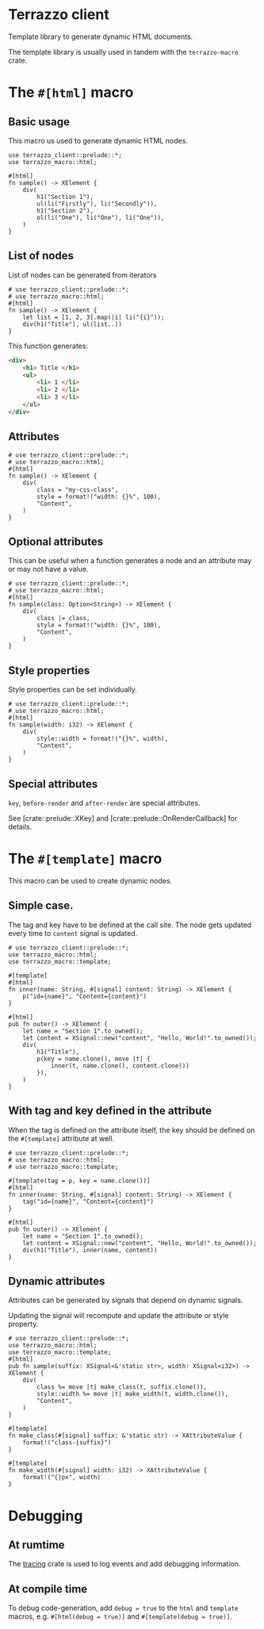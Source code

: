 # Terrazzo client

Template library to generate dynamic HTML documents.

The template library is usually used in tandem with the `terrazzo-macro` crate.

# The `#[html]` macro

## Basic usage
This macro us used to generate dynamic HTML nodes.

```
use terrazzo_client::prelude::*;
use terrazzo_macro::html;

#[html]
fn sample() -> XElement {
    div(
        h1("Section 1"),
        ul(li("Firstly"), li("Secondly")),
        h1("Section 2"),
        ol(li("One"), li("One"), li("One")),
    )
}
```

## List of nodes
List of nodes can be generated from iterators

```
# use terrazzo_client::prelude::*;
# use terrazzo_macro::html;
#[html]
fn sample() -> XElement {
    let list = [1, 2, 3].map(|i| li("{i}"));
    div(h1("Title"), ul(list..))
}
```

This function generates:
```html
<div>
    <h1> Title </h1>
    <ul>
        <li> 1 </li>
        <li> 2 </li>
        <li> 3 </li>
    </ul>
</div>
```

## Attributes
```
# use terrazzo_client::prelude::*;
# use terrazzo_macro::html;
#[html]
fn sample() -> XElement {
    div(
        class = "my-css-class",
        style = format!("width: {}%", 100),
        "Content",
    )
}
```

## Optional attributes
This can be useful when a function generates a node and an attribute may or may not have a value.
```
# use terrazzo_client::prelude::*;
# use terrazzo_macro::html;
#[html]
fn sample(class: Option<String>) -> XElement {
    div(
        class |= class,
        style = format!("width: {}%", 100),
        "Content",
    )
}
```

## Style properties
Style properties can be set individually.
```
# use terrazzo_client::prelude::*;
# use terrazzo_macro::html;
#[html]
fn sample(width: i32) -> XElement {
    div(
        style::width = format!("{}%", width),
        "Content",
    )
}
```

## Special attributes
`key`, `before-render` and `after-render` are special attributes.

See [crate::prelude::XKey] and [crate::prelude::OnRenderCallback] for details.

# The `#[template]` macro

This macro can be used to create dynamic nodes.

## Simple case.
The tag and key have to be defined at the call site.
The node gets updated every time to `content` signal is updated.

```
# use terrazzo_client::prelude::*;
use terrazzo_macro::html;
use terrazzo_macro::template;

#[template]
#[html]
fn inner(name: String, #[signal] content: String) -> XElement {
    p("id={name}", "Content={content}")
}

#[html]
pub fn outer() -> XElement {
    let name = "Section 1".to_owned();
    let content = XSignal::new("content", "Hello, World!".to_owned());
    div(
        h1("Title"),
        p(key = name.clone(), move |t| {
            inner(t, name.clone(), content.clone())
        }),
    )
}
```

## With tag and key defined in the attribute

When the tag is defined on the attribute itself, the key should be defined on the `#[template]` attribute at well.

```
# use terrazzo_client::prelude::*;
# use terrazzo_macro::html;
# use terrazzo_macro::template;

#[template(tag = p, key = name.clone())]
#[html]
fn inner(name: String, #[signal] content: String) -> XElement {
    tag("id={name}", "Content={content}")
}

#[html]
pub fn outer() -> XElement {
    let name = "Section 1".to_owned();
    let content = XSignal::new("content", "Hello, World!".to_owned());
    div(h1("Title"), inner(name, content))
}
```

## Dynamic attributes
Attributes can be generated by signals that depend on dynamic signals.

Updating the signal will recompute and update the attribute or style property.

```
# use terrazzo_client::prelude::*;
use terrazzo_macro::html;
use terrazzo_macro::template;
#[html]
pub fn sample(suffix: XSignal<&'static str>, width: XSignal<i32>) -> XElement {
    div(
        class %= move |t| make_class(t, suffix.clone()),
        style::width %= move |t| make_width(t, width.clone()),
        "Content",
    )
}

#[template]
fn make_class(#[signal] suffix: &'static str) -> XAttributeValue {
    format!("class-{suffix}")
}

#[template]
fn make_width(#[signal] width: i32) -> XAttributeValue {
    format!("{}px", width)
}
```

# Debugging

## At rumtime
The [tracing](https://docs.rs/tracing) crate is used to log events and add debugging information.

## At compile time
To debug code-generation, add `debug = true` to the `html` and `template` macros,
e.g. `#[html(debug = true)]` and `#[template(debug = true)]`.

